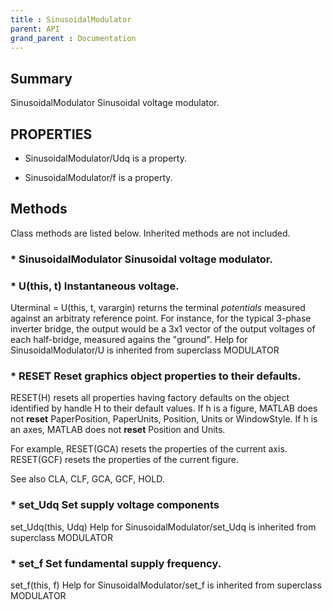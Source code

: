 ```yaml
---
title : SinusoidalModulator
parent: API
grand_parent : Documentation
---
```

## Summary
SinusoidalModulator Sinusoidal voltage modulator.
## PROPERTIES
* SinusoidalModulator/Udq is a property.

* SinusoidalModulator/f is a property.

## Methods
Class methods are listed below. Inherited methods are not included.
### * SinusoidalModulator Sinusoidal voltage modulator.

### * U(this, t) Instantaneous voltage.

Uterminal = U(this, t, varargin) returns the terminal *potentials*  measured
against an arbitraty reference point. For instance, for the
typical 3-phase inverter bridge, the output would be a 3x1 vector
of the output voltages of each half-bridge, measured agains the
"ground".
Help for SinusoidalModulator/U is inherited from superclass MODULATOR

### * RESET  Reset graphics object properties to their defaults.
RESET(H) resets all properties having factory defaults on the object
identified by handle H to their default values. If h is a figure, MATLAB
does not **reset** PaperPosition, PaperUnits, Position, Units or WindowStyle.
If h is an axes, MATLAB does not **reset** Position and Units.

For example,
RESET(GCA) resets the properties of the current axis.
RESET(GCF) resets the properties of the current figure.

See also CLA, CLF, GCA, GCF, HOLD.

### * set_Udq Set supply voltage components

set_Udq(this, Udq)
Help for SinusoidalModulator/set_Udq is inherited from superclass MODULATOR

### * set_f Set fundamental supply frequency.

set_f(this, f)
Help for SinusoidalModulator/set_f is inherited from superclass MODULATOR

